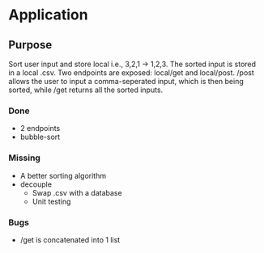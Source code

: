 # Application <insert name>

## Purpose
Sort user input and store local i.e., 3,2,1 -> 1,2,3. The sorted input is stored in a local .csv. 
Two endpoints are exposed: local/get and local/post. /post allows the user to input a comma-seperated input,
which is then being sorted, while /get returns all the sorted inputs. 

### Done
- 2 endpoints
- bubble-sort

### Missing
- A better sorting algorithm
- decouple
    - Swap .csv with a database
    - Unit testing 

### Bugs
- /get is concatenated into 1 list
